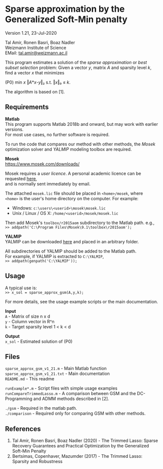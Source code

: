 Sparse approximation by the Generalized Soft-Min penalty
========================================================

Version 1.21, 23-Jul-2020

Tal Amir, Ronen Basri, Boaz Nadler  
Weizmann Institute of Science  
EMail: tal.amir@weizmann.ac.il  

This program estimates a solution of the _sparse approximation_ or _best subset selection_ problem: Given a vector _y_, matrix _A_ and sparsity level _k_, find a vector _x_ that minimizes  
  
(P0)         min _x_ ‖_A_*_x_-_y_‖₂ s.t. ‖_x_‖₀ ≤ _k_.  
  
The algorithm is based on [1].  


Requirements
------------
**Matlab**  
This program supports Matlab 2018b and onward, but may work with earlier versions.  
For most use cases, no further software is required.
  
To run the code that compares our method with other methods, the _Mosek_ optimization solver and _YALMIP_ modeling toolbox are required.  
 
**Mosek**  
https://www.mosek.com/downloads/  
  
Mosek requires a _user licence_. A personal academic licence can be requested [here](https://www.mosek.com/license/request/personal-academic/),  
and is normally sent immediately by email.  

The attached `mosek.lic` file should be placed in `<home>/mosek`, where  
`<home>` is the user's home directory on the computer. For example:  
* Windows: `c:\users\<userid>\mosek\mosek.lic`  
* Unix / Linux / OS X: `/home/<userid>/mosek/mosek.lic`  

Then add Mosek's `toolbox/r2015aom` subdirectory to the Matlab path. e.g.,  
`>> addpath('C:\Program Files\Mosek\9.1\toolbox\r2015aom');`

**YALMIP**  
YALMIP can be downloaded [here](https://yalmip.github.io/download/) and placed in an arbitrary folder.  

All subdirectories of YALMIP should be added to the Matlab path.  
For example, if YALMIP is extracted to `C:\YALMIP`,  
`>> addpath(genpath('C:\YALMIP'));`


Usage
-----
A typical use is:  
`>> x_sol = sparse_approx_gsm(A,y,k);`

For more details, see the usage example scripts or the main documentation.

**Input**  
`A` - Matrix of size n x d  
`y` - Column vector in R^n  
`k` - Target sparsity level 1 < k < d  
  
**Output**  
`x_sol` - Estimated solution of (P0)  


Files
-----
`sparse_approx_gsm_v1_21.m`    - Main Matlab function  
`sparse_approx_gsm_v1_21.txt`  - Main documentation  
`README.md`                    - This readme  

`runExample*.m`             - Script files with simple usage examples  
`runCompareTrimmedLasso.m`  - A comparison between GSM and the DC-Programming and ADMM methods described in [2].
                          
`./gsm`  - Required in the matlab path.  
`./comparison`  - Required only for comparing GSM with other methods. 

References
----------
1. Tal Amir, Ronen Basri, Boaz Nadler (2020) - The Trimmed Lasso: Sparse Recovery Guarantees and Practical Optimization by the Generalized Soft-Min Penalty
2. Bertsimas, Copenhaver, Mazumder (2017) - The Trimmed Lasso: Sparsity and Robustness  
